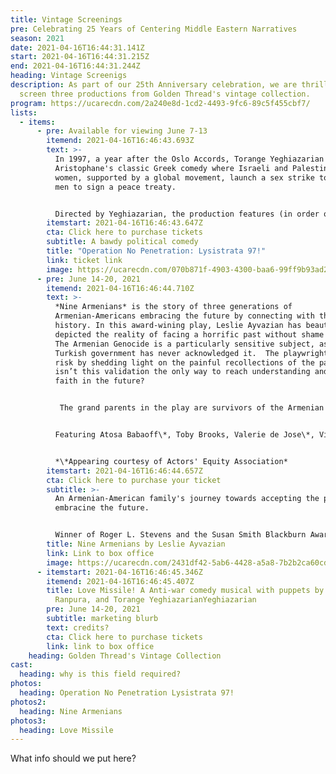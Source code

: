 ```yaml
---
title: Vintage Screenings
pre: Celebrating 25 Years of Centering Middle Eastern Narratives
season: 2021
date: 2021-04-16T16:44:31.141Z
start: 2021-04-16T16:44:31.215Z
end: 2021-04-16T16:44:31.244Z
heading: Vintage Screenigs
description: As part of our 25th Anniversary celebration, we are thrilled to
  screen three productions from Golden Thread's vintage collection.
program: https://ucarecdn.com/2a240e8d-1cd2-4493-9fc6-89c5f455cbf7/
lists:
  - items:
      - pre: Available for viewing June 7-13
        itemend: 2021-04-16T16:46:43.693Z
        text: >-
          In 1997, a year after the Oslo Accords, Torange Yeghiazarian adapted
          Aristophane's classic Greek comedy where Israeli and Palestinian
          women, supported by a global movement, launch a sex strike to force
          men to sign a peace treaty.


          Directed by Yeghiazarian, the production features (in order of appearance) Pamela Beitz, Bella Warda, Reema Bahnasy, Jennifer Darya Maghsoudi, Janet Acio, Maria Zamroud, Dylin Redling, Siamak Mirnezami, Clarence A Mitchell, Ali Dadgar, Greg Denzler, Von Scott Baira, Peter Mc Carron, Koorosh Angali.
        itemstart: 2021-04-16T16:46:43.647Z
        cta: Click here to purchase tickets
        subtitle: A bawdy political comedy
        title: "Operation No Penetration: Lysistrata 97!"
        link: ticket link
        image: https://ucarecdn.com/070b871f-4903-4300-baa6-99ff9b93ad28/
      - pre: June 14-20, 2021
        itemend: 2021-04-16T16:46:44.710Z
        text: >-
          *Nine Armenians* is the story of three generations of
          Armenian-Americans embracing the future by connecting with their
          history. In this award-wining play, Leslie Ayvazian has beautifully
          depicted the reality of facing a horrific past without shame or fear.
          The Armenian Genocide is a particularly sensitive subject, as the
          Turkish government has never acknowledged it.  The playwright takes a
          risk by shedding light on the painful recollections of the past.  But
          isn’t this validation the only way to reach understanding and restore
          faith in the future?


           The grand parents in the play are survivors of the Armenian genocide who never taught their children how to speak Armenian because they wanted them to be real Americans. But now, as the grand father is facing his own mortality, he feels an urgency to impart the truth to the next generation. His death in the first scene is the impetus for the eldest daughter to travel to Armenia for the first time. She must see with her own eyes what she has only been told about all her life.


          Featuring Atosa Babaoff\*, Toby Brooks, Valerie de Jose\*, Vida Ghahremani, Behzad Golemohammadi, Joe Higgins\*, Earll Kingston\*, Lara Palanjian, Ruby Unger*


          *\*Appearing courtesy of Actors' Equity Association*
        itemstart: 2021-04-16T16:46:44.657Z
        cta: Click here to purchase your ticket
        subtitle: >-
          An Armenian-American family's journey towards accepting the past and
          embracine the future.


          Winner of Roger L. Stevens and the Susan Smith Blackburn Award
        title: Nine Armenians by Leslie Ayvazian
        link: Link to box office
        image: https://ucarecdn.com/2431df42-5ab6-4428-a5a8-7b2b2ca60cd8/
      - itemstart: 2021-04-16T16:46:45.346Z
        itemend: 2021-04-16T16:46:45.407Z
        title: Love Missile! A Anti-war comedy musical with puppets by Hal Gelb, Janaki
          Ranpura, and Torange YeghiazarianYeghiazarian
        pre: June 14-20, 2021
        subtitle: marketing blurb
        text: credits?
        cta: Click here to purchase tickets
        link: link to box office
    heading: Golden Thread's Vintage Collection
cast:
  heading: why is this field required?
photos:
  heading: Operation No Penetration Lysistrata 97!
photos2:
  heading: Nine Armenians
photos3:
  heading: Love Missile
---
```

What info should we put here?